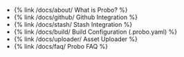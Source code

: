 <ul>
	<li>{% link /docs/about/ What is Probo? %}</li>
	<li>{% link /docs/github/ Github Integration %}</li>
	<li>{% link /docs/stash/ Stash Integration %}</li>
 	<!-- <li>{% link /docs/app/ Probo App %}</li> -->
 	<li>{% link /docs/build/ Build Configuration (.probo.yaml) %}</li>
    <li>{% link /docs/uploader/ Asset Uploader %}</li>
<!--	<li>{% link /docs/workflow/ Probo Recommended Workflow %}</li> -->
	<li>{% link /docs/faq/ Probo FAQ %}</li>
</ul>
